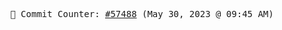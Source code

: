 <p align="center">
    <samp>
        📮 Commit Counter: <a href="https://github.com/Javascript-void0/Javascript-void0/commits/main">#57488</a> (May 30, 2023 @ 09:45 AM)
    </samp>
</p>